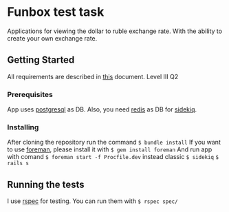 # Funbox test task

Applications for viewing the dollar to ruble exchange rate. With the ability to create your own exchange rate.

## Getting Started
All requirements are described in <a href="https://dl.funbox.ru/qt-ruby.pdf" target="_blank">this</a> document.
Level III Q2

### Prerequisites

App uses <a href="https://www.postgresql.org/download/" target="_blank">postgresql</a> as DB.
Also, you need <a href="https://redis.io/topics/quickstart" target="_blank">redis</a> as DB for <a href="https://github.com/mperham/sidekiq" target="_blank">sidekiq</a>.

### Installing

After cloning the repository run the command
``` $ bundle install ```
If you want to use <a href="http://ddollar.github.io/foreman/" target="_blank">foreman</a>, please install it with
``` $ gem install foreman ```
And run app with comand
``` $ foreman start -f Procfile.dev ```
instead classic
``` $ sidekiq ```
``` $ rails s ```

## Running the tests

I use <a href="https://github.com/rspec/rspec-rails" target="_blank">rspec</a> for testing. You can run them with
``` $ rspec spec/ ```
